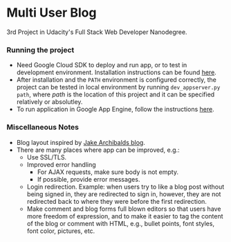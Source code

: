 # Multi User Blog

3rd Project in Udacity's Full Stack Web Developer Nanodegree.

### Running the project

* Need Google Cloud SDK to deploy and run app, or to test in development
environment. Installation instructions can be found [here][1].
* After installation and the `PATH` environment is configured correctly, the
project can be tested in local environment by running `dev_appserver.py path`,
where _path_ is the location of this project and it can be specified relatively
or absolutley.
* To run application in Google App Engine, follow the instructions [here][2].

### Miscellaneous Notes

* Blog layout inspired by [Jake Archibalds blog][3].
* There are many places where app can be improved, e.g.:
  * Use SSL/TLS.
  * Improved error handling
    * For AJAX requests, make sure body is not empty.
    * If possible, provide error messages.
  * Login redirection. Example: when users try to like a blog post without being
  signed in, they are redirected to sign in, however, they are not redirected
  back to where they were before the first redirection.
  * Make comment and blog forms full blown editors so that users have more
  freedom of expression, and to make it easier to tag the content of the blog
  or comment with HTML, e.g., bullet points, font styles, font color, pictures,
  etc.

[1]: https://cloud.google.com/sdk/downloads
[2]: https://cloud.google.com/appengine/docs/python/console/
[3]: https://jakearchibald.com/
